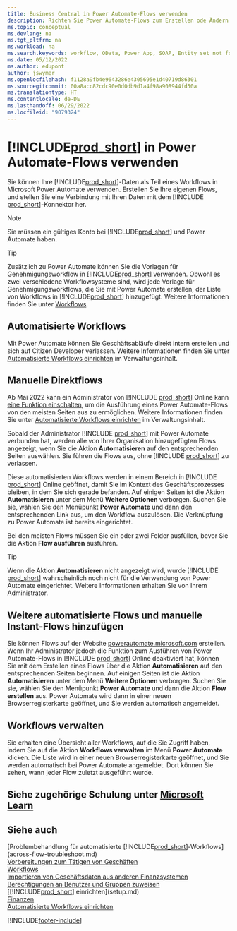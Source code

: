 ```yaml
---
title: Business Central in Power Automate-Flows verwenden
description: Richten Sie Power Automate-Flows zum Erstellen ode Ändern von Business Central-Daten ein, und verwenden Sie sie.
ms.topic: conceptual
ms.devlang: na
ms.tgt_pltfrm: na
ms.workload: na
ms.search.keywords: workflow, OData, Power App, SOAP, Entity set not found, workflowWebhookSubscriptions
ms.date: 05/12/2022
ms.author: edupont
author: jswymer
ms.openlocfilehash: f1128a9fb4e9643286e4305695e1d40719d86301
ms.sourcegitcommit: 00a8acc82cdc90e0d0db9d1a4f98a908944fd50a
ms.translationtype: HT
ms.contentlocale: de-DE
ms.lasthandoff: 06/29/2022
ms.locfileid: "9079324"
---
```

# <a name="use-prod_short-in-power-automate-flows"></a>[!INCLUDE[prod_short](includes/prod_short.md)] in Power Automate-Flows verwenden

Sie können Ihre [!INCLUDE[prod_short](includes/prod_short.md)]-Daten als Teil eines Workflows in Microsoft Power Automate verwenden. Erstellen Sie Ihre eigenen Flows, und stellen Sie eine Verbindung mit Ihren Daten mit dem [!INCLUDE [prod_short](includes/prod_short.md)]-Konnektor her.  

> [!NOTE]  
> Sie müssen ein gültiges Konto bei [!INCLUDE[prod_short](includes/prod_short.md)] und Power Automate haben.  

> [!TIP]
> Zusätzlich zu Power Automate können Sie die Vorlagen für Genehmigungsworkflow in [!INCLUDE[prod_short](includes/prod_short.md)] verwenden. Obwohl es zwei verschiedene Workflowsysteme sind, wird jede Vorlage für Genehmigungsworkflows, die Sie mit Power Automate erstellen, der Liste von Workflows in [!INCLUDE[prod_short](includes/prod_short.md)] hinzugefügt. Weitere Informationen finden Sie unter [Workflows](across-workflow.md).  

## <a name="automated-workflows"></a>Automatisierte Workflows

Mit Power Automate können Sie Geschäftsabläufe direkt intern erstellen und sich auf Citizen Developer verlassen. Weitere Informationen finden Sie unter [Automatisierte Workflows einrichten](/dynamics365/business-central/dev-itpro/powerplatform/automate-workflows) im Verwaltungsinhalt.  

## <a name="manual-instant-flows"></a>Manuelle Direktflows

Ab Mai 2022 kann ein Administrator von [!INCLUDE [prod_short](includes/prod_short.md)] Online kann [eine Funktion einschalten](admin-feature-management.md), um die Ausführung eines Power Automate-Flows von den meisten Seiten aus zu ermöglichen. Weitere Informationen finden Sie unter [Automatisierte Workflows einrichten](/dynamics365/business-central/dev-itpro/powerplatform/automate-workflows) im Verwaltungsinhalt.  

Sobald der Administrator [!INCLUDE [prod_short](includes/prod_short.md)] mit Power Automate verbunden hat, werden alle von Ihrer Organisation hinzugefügten Flows angezeigt, wenn Sie die Aktion **Automatisieren** auf den entsprechenden Seiten auswählen. Sie führen die Flows aus, ohne [!INCLUDE [prod_short](includes/prod_short.md)] zu verlassen.  

Diese automatisierten Workflows werden in einem Bereich in [!INCLUDE [prod_short](includes/prod_short.md)] Online geöffnet, damit Sie im Kontext des Geschäftsprozesses bleiben, in dem Sie sich gerade befanden. Auf einigen Seiten ist die Aktion **Automatisieren** unter dem Menü **Weitere Optionen** verborgen. Suchen Sie sie, wählen Sie den Menüpunkt **Power Automate** und dann den entsprechenden Link aus, um den Workflow auszulösen. Die Verknüpfung zu Power Automate ist bereits eingerichtet.  

Bei den meisten Flows müssen Sie ein oder zwei Felder ausfüllen, bevor Sie die Aktion **Flow ausführen** ausführen.  

> [!TIP]
> Wenn die Aktion **Automatisieren** nicht angezeigt wird, wurde [!INCLUDE [prod_short](includes/prod_short.md)] wahrscheinlich noch nicht für die Verwendung von Power Automate eingerichtet. Weitere Informationen erhalten Sie von Ihrem Administrator.

## <a name="add-more-automated-flows-and-manual-instant-flows"></a>Weitere automatisierte Flows und manuelle Instant-Flows hinzufügen

Sie können Flows auf der Website [powerautomate.microsoft.com](https://powerautomate.microsoft.com) erstellen. Wenn Ihr Administrator jedoch die Funktion zum Ausführen von Power Automate-Flows in [!INCLUDE [prod_short](includes/prod_short.md)] Online deaktiviert hat, können Sie mit dem Erstellen eines Flows über die Aktion **Automatisieren** auf den entsprechenden Seiten beginnen. Auf einigen Seiten ist die Aktion **Automatisieren** unter dem Menü **Weitere Optionen** verborgen. Suchen Sie sie, wählen Sie den Menüpunkt **Power Automate** und dann die Aktion **Flow erstellen** aus. Power Automate wird dann in einer neuen Browserregisterkarte geöffnet, und Sie werden automatisch angemeldet.

## <a name="manage-workflows"></a>Workflows verwalten

Sie erhalten eine Übersicht aller Workflows, auf die Sie Zugriff haben, indem Sie auf die Aktion **Workflows verwalten** im Menü **Power Automate** klicken. Die Liste wird in einer neuen Browserregisterkarte geöffnet, und Sie werden automatisch bei Power Automate angemeldet. Dort können Sie sehen, wann jeder Flow zuletzt ausgeführt wurde.  

## <a name="see-related-training-at-microsoft-learn"></a>Siehe zugehörige Schulung unter [Microsoft Learn](/learn/modules/use-power-automate/)

## <a name="see-also"></a>Siehe auch

[Problembehandlung für automatisierte [!INCLUDE[prod_short](includes/prod_short.md)]-Workflows](across-flow-troubleshoot.md)  
[Vorbereitungen zum Tätigen von Geschäften](ui-get-ready-business.md)  
[Workflows](across-workflow.md)  
[Importieren von Geschäftsdaten aus anderen Finanzsystemen](across-import-data-configuration-packages.md)  
[Berechtigungen an Benutzer und Gruppen zuweisen](ui-define-granular-permissions.md)  
[[!INCLUDE[prod_short](includes/prod_short.md)] einrichten](setup.md)  
[Finanzen](finance.md)  
[Automatisierte Workflows einrichten](/dynamics365/business-central/dev-itpro/powerplatform/automate-workflows)  

[!INCLUDE[footer-include](includes/footer-banner.md)]